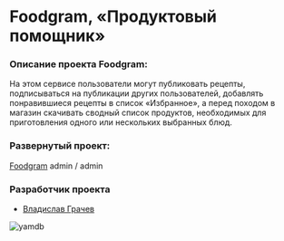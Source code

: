 # Foodgram, «Продуктовый помощник»

### Описание проекта Foodgram:
На этом сервисе пользователи могут публиковать рецепты, подписываться на 
публикации других пользователей, добавлять понравившиеся рецепты в список 
«Избранное», а перед походом в магазин скачивать сводный список продуктов, 
необходимых для приготовления одного или нескольких выбранных блюд.

### Развернутый проект:
[Foodgram](http://vlad.360.ru)
admin / admin


### Разработчик проекта
- [Владислав Грачев](https://github.com/grachevvladislav)

![yamdb](https://github.com/grachevvladislav/foodgram-project-react/actions/workflows/foodgram_workflow.yml/badge.svg)
